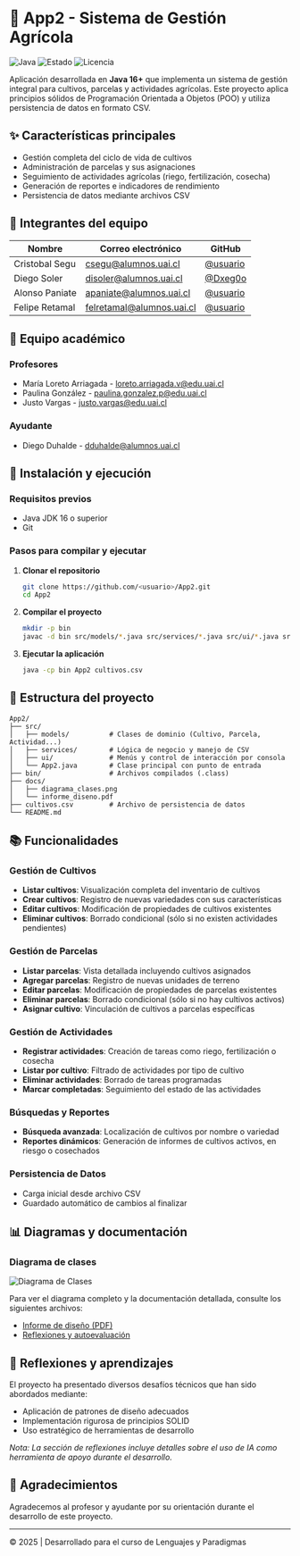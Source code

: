 # 🌱 App2 - Sistema de Gestión Agrícola

![Java](https://img.shields.io/badge/Java-16%2B-orange)
![Estado](https://img.shields.io/badge/Estado-En%20Desarrollo-green)
![Licencia](https://img.shields.io/badge/Licencia-MIT-blue)

Aplicación desarrollada en **Java 16+** que implementa un sistema de gestión integral para cultivos, parcelas y actividades agrícolas. Este proyecto aplica principios sólidos de Programación Orientada a Objetos (POO) y utiliza persistencia de datos en formato CSV.

## ✨ Características principales

- Gestión completa del ciclo de vida de cultivos
- Administración de parcelas y sus asignaciones
- Seguimiento de actividades agrícolas (riego, fertilización, cosecha)
- Generación de reportes e indicadores de rendimiento
- Persistencia de datos mediante archivos CSV

## 👥 Integrantes del equipo

| Nombre         | Correo electrónico        | GitHub                                 |
| -------------- | ------------------------- | -------------------------------------- |
| Cristobal Segu | csegu@alumnos.uai.cl      | [@usuario](https://github.com/usuario) |
| Diego Soler    | disoler@alumnos.uai.cl    | [@Dxeg0o](https://github.com/Dxeg0o)   |
| Alonso Paniate | apaniate@alumnos.uai.cl   | [@usuario](https://github.com/usuario) |
| Felipe Retamal | felretamal@alumnos.uai.cl | [@usuario](https://github.com/usuario) |

## 📝 Equipo académico

### Profesores

- María Loreto Arriagada - [loreto.arriagada.v@edu.uai.cl](mailto:loreto.arriagada.v@edu.uai.cl)
- Paulina González - [paulina.gonzalez.p@edu.uai.cl](mailto:paulina.gonzalez.p@edu.uai.cl)
- Justo Vargas - [justo.vargas@edu.uai.cl](mailto:justo.vargas@edu.uai.cl)

### Ayudante

- Diego Duhalde - [dduhalde@alumnos.uai.cl](mailto:dduhalde@alumnos.uai.cl)

## 🚀 Instalación y ejecución

### Requisitos previos

- Java JDK 16 o superior
- Git

### Pasos para compilar y ejecutar

1. **Clonar el repositorio**

   ```bash
   git clone https://github.com/<usuario>/App2.git
   cd App2
   ```

2. **Compilar el proyecto**

   ```bash
   mkdir -p bin
   javac -d bin src/models/*.java src/services/*.java src/ui/*.java src/App2.java
   ```

3. **Ejecutar la aplicación**
   ```bash
   java -cp bin App2 cultivos.csv
   ```

## 📂 Estructura del proyecto

```
App2/
├── src/
│   ├── models/          # Clases de dominio (Cultivo, Parcela, Actividad...)
│   ├── services/        # Lógica de negocio y manejo de CSV
│   ├── ui/              # Menús y control de interacción por consola
│   └── App2.java        # Clase principal con punto de entrada
├── bin/                 # Archivos compilados (.class)
├── docs/
│   ├── diagrama_clases.png
│   └── informe_diseno.pdf
├── cultivos.csv         # Archivo de persistencia de datos
└── README.md
```

## 📚 Funcionalidades

### Gestión de Cultivos

- **Listar cultivos**: Visualización completa del inventario de cultivos
- **Crear cultivos**: Registro de nuevas variedades con sus características
- **Editar cultivos**: Modificación de propiedades de cultivos existentes
- **Eliminar cultivos**: Borrado condicional (sólo si no existen actividades pendientes)

### Gestión de Parcelas

- **Listar parcelas**: Vista detallada incluyendo cultivos asignados
- **Agregar parcelas**: Registro de nuevas unidades de terreno
- **Editar parcelas**: Modificación de propiedades de parcelas existentes
- **Eliminar parcelas**: Borrado condicional (sólo si no hay cultivos activos)
- **Asignar cultivo**: Vinculación de cultivos a parcelas específicas

### Gestión de Actividades

- **Registrar actividades**: Creación de tareas como riego, fertilización o cosecha
- **Listar por cultivo**: Filtrado de actividades por tipo de cultivo
- **Eliminar actividades**: Borrado de tareas programadas
- **Marcar completadas**: Seguimiento del estado de las actividades

### Búsquedas y Reportes

- **Búsqueda avanzada**: Localización de cultivos por nombre o variedad
- **Reportes dinámicos**: Generación de informes de cultivos activos, en riesgo o cosechados

### Persistencia de Datos

- Carga inicial desde archivo CSV
- Guardado automático de cambios al finalizar

## 📊 Diagramas y documentación

### Diagrama de clases

![Diagrama de Clases](docs/diagrama_clases.png)

Para ver el diagrama completo y la documentación detallada, consulte los siguientes archivos:

- [Informe de diseño (PDF)](docs/informe_diseno.pdf)
- [Reflexiones y autoevaluación](docs/reflexiones.pdf)

## 🤔 Reflexiones y aprendizajes

El proyecto ha presentado diversos desafíos técnicos que han sido abordados mediante:

- Aplicación de patrones de diseño adecuados
- Implementación rigurosa de principios SOLID
- Uso estratégico de herramientas de desarrollo

_Nota: La sección de reflexiones incluye detalles sobre el uso de IA como herramienta de apoyo durante el desarrollo._

## 🙏 Agradecimientos

Agradecemos al profesor y ayudante por su orientación durante el desarrollo de este proyecto.

---

© 2025 | Desarrollado para el curso de Lenguajes y Paradigmas
